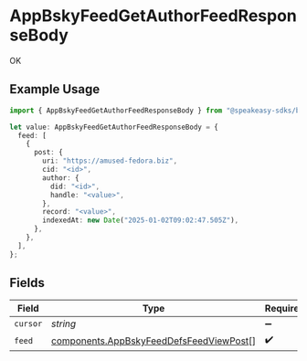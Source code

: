 # AppBskyFeedGetAuthorFeedResponseBody

OK

## Example Usage

```typescript
import { AppBskyFeedGetAuthorFeedResponseBody } from "@speakeasy-sdks/bluesky/models/operations";

let value: AppBskyFeedGetAuthorFeedResponseBody = {
  feed: [
    {
      post: {
        uri: "https://amused-fedora.biz",
        cid: "<id>",
        author: {
          did: "<id>",
          handle: "<value>",
        },
        record: "<value>",
        indexedAt: new Date("2025-01-02T09:02:47.505Z"),
      },
    },
  ],
};
```

## Fields

| Field                                                                                              | Type                                                                                               | Required                                                                                           | Description                                                                                        |
| -------------------------------------------------------------------------------------------------- | -------------------------------------------------------------------------------------------------- | -------------------------------------------------------------------------------------------------- | -------------------------------------------------------------------------------------------------- |
| `cursor`                                                                                           | *string*                                                                                           | :heavy_minus_sign:                                                                                 | N/A                                                                                                |
| `feed`                                                                                             | [components.AppBskyFeedDefsFeedViewPost](../../models/components/appbskyfeeddefsfeedviewpost.md)[] | :heavy_check_mark:                                                                                 | N/A                                                                                                |